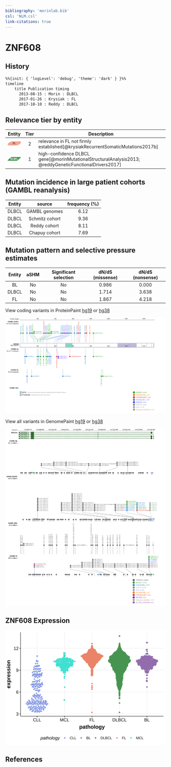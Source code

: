 ```yaml
---
bibliography: 'morinlab.bib'
csl: 'NLM.csl'
link-citations: true
---
```

# ZNF608

## History
```mermaid
%%{init: { 'logLevel': 'debug', 'theme': 'dark' } }%%
timeline
    title Publication timing
      2013-08-15 : Morin : DLBCL
      2017-01-26 : Krysiak : FL
      2017-10-10 : Reddy : DLBCL
```

## Relevance tier by entity

|Entity|Tier|Description               |
|:------:|:----:|--------------------------|
|![FL](images/icons/FL_tier2.png)|2|relevance in FL not firmly established[@krysiakRecurrentSomaticMutations2017b]|
|![DLBCL](images/icons/DLBCL_tier1.png) |1   |high-confidence DLBCL gene[@morinMutationalStructuralAnalysis2013; @reddyGeneticFunctionalDrivers2017]|

## Mutation incidence in large patient cohorts (GAMBL reanalysis)

|Entity|source        |frequency (%)|
|:------:|:--------------:|:-------------:|
|DLBCL |GAMBL genomes |6.12         |
|DLBCL |Schmitz cohort|9.36         |
|DLBCL |Reddy cohort  |8.11         |
|DLBCL |Chapuy cohort |7.69         |

## Mutation pattern and selective pressure estimates

|Entity|aSHM|Significant selection|dN/dS (missense)|dN/dS (nonsense)|
|:------:|:----:|:---------------------:|:----------------:|:----------------:|
|BL    |No  |No                   |0.986           |0.000           |
|DLBCL |No  |No                   |1.714           |3.638           |
|FL    |No  |No                   |1.867           |4.218           |




View coding variants in ProteinPaint [hg19](https://morinlab.github.io/LLMPP/GAMBL/ZNF608_protein.html)  or [hg38](https://morinlab.github.io/LLMPP/GAMBL/ZNF608_protein_hg38.html)

![](images/proteinpaint/ZNF608_NM_020747.svg)

View all variants in GenomePaint [hg19](https://morinlab.github.io/LLMPP/GAMBL/ZNF608.html)  or [hg38](https://morinlab.github.io/LLMPP/GAMBL/ZNF608_hg38.html)

![](images/proteinpaint/ZNF608.svg)

## ZNF608 Expression
![](images/gene_expression/ZNF608_by_pathology.svg)
<!-- ORIGIN: zhangGeneticHeterogeneityDiffuse2013 -->
<!-- FL: krysiakRecurrentSomaticMutations2017b -->
<!-- DLBCL: zhangGeneticHeterogeneityDiffuse2013 -->

## References
